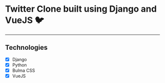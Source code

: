# Twitter Clone built using Django and VueJS :bird:

---
## Technologies 

- [x] Django 
- [x] Python
- [x] Bulma CSS
- [x] VueJS
